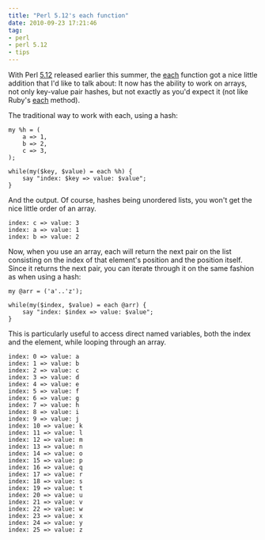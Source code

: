 ```yaml
---
title: "Perl 5.12's each function"
date: 2010-09-23 17:21:46
tag:
- perl
- perl 5.12
- tips
---
```

With Perl <a href="http://www.nntp.perl.org/group/perl.perl5.porters/2010/04/msg158820.html">5.12</a> released earlier this summer, the <a href="http://perldoc.perl.org/functions/each.html">each</a> function got a nice little addition that I'd like to talk about: It now has the ability to work on arrays, not only key-value pair hashes, but not exactly as you'd expect it (not like Ruby's <a href="http://ruby-doc.org/core/classes/Array.html#M002173">each</a> method).

The traditional way to work with each, using a hash:

    my %h = (
        a => 1,
        b => 2,
        c => 3,
    );

    while(my($key, $value) = each %h) {
        say "index: $key => value: $value";
    }

And the output. Of course, hashes being unordered lists, you won't get the nice little order of an array.

    index: c => value: 3
    index: a => value: 1
    index: b => value: 2

Now, when you use an array, each will return the next pair on the list consisting on the index of that element's position and the position itself. Since it returns the next pair, you can iterate through it on the same fashion as when using a hash:

    my @arr = ('a'..'z');

    while(my($index, $value) = each @arr) {
        say "index: $index => value: $value";
    }

This is particularly useful to access direct named variables, both the index and the element, while looping through an array.

    index: 0 => value: a
    index: 1 => value: b
    index: 2 => value: c
    index: 3 => value: d
    index: 4 => value: e
    index: 5 => value: f
    index: 6 => value: g
    index: 7 => value: h
    index: 8 => value: i
    index: 9 => value: j
    index: 10 => value: k
    index: 11 => value: l
    index: 12 => value: m
    index: 13 => value: n
    index: 14 => value: o
    index: 15 => value: p
    index: 16 => value: q
    index: 17 => value: r
    index: 18 => value: s
    index: 19 => value: t
    index: 20 => value: u
    index: 21 => value: v
    index: 22 => value: w
    index: 23 => value: x
    index: 24 => value: y
    index: 25 => value: z
